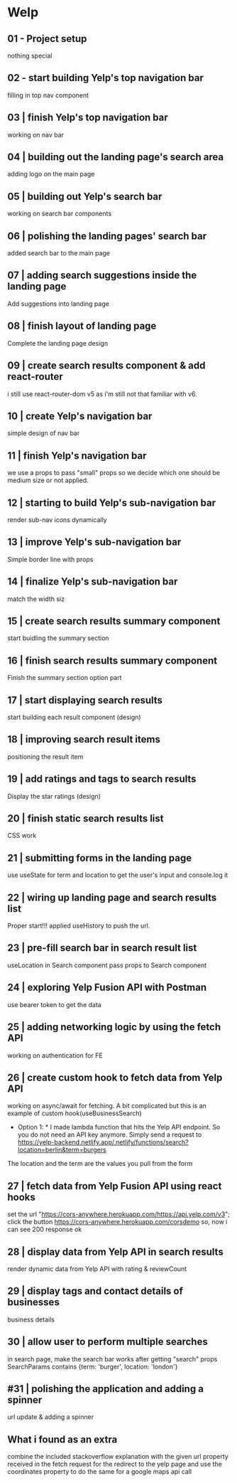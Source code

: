 # Welp

## 01 - Project setup

nothing special

## 02 - start building Yelp's top navigation bar

filling in top nav component

## 03 | finish Yelp's top navigation bar

working on nav bar

## 04 | building out the landing page's search area

adding logo on the main page

## 05 | building out Yelp's search bar

working on search bar components

## 06 | polishing the landing pages' search bar

added search bar to the main page

## 07 | adding search suggestions inside the landing page

Add suggestions into landing page

## 08 | finish layout of landing page

Complete the landing page design

## 09 | create search results component & add react-router

i still use react-router-dom v5 as i'm still not that familiar with v6.

## 10 | create Yelp's navigation bar

simple design of nav bar

## 11 | finish Yelp's navigation bar

we use a props to pass "small" props so we decide which one should be medium size or not applied.

## 12 | starting to build Yelp's sub-navigation bar

render sub-nav icons dynamically

## 13 | improve Yelp's sub-navigation bar

Simple border line with props

## 14 | finalize Yelp's sub-navigation bar

match the width siz

## 15 | create search results summary component

start buidling the summary section

## 16 | finish search results summary component

Finish the summary section option part

## 17 | start displaying search results

start building each result component (design)

## 18 | improving search result items

positioning the result item

## 19 | add ratings and tags to search results

Display the star ratings (design)

## 20 | finish static search results list

CSS work

## 21 | submitting forms in the landing page

use useState for term and location to get the user's input and console.log it

## 22 | wiring up landing page and search results list

Proper start!!!
applied useHistory to push the url.

## 23 | pre-fill search bar in search result list

useLocation in Search component
pass props to Search component

## 24 | exploring Yelp Fusion API with Postman

use bearer token to get the data

## 25 | adding networking logic by using the fetch API

working on authentication for FE

## 26 | create custom hook to fetch data from Yelp API

working on async/await for fetching.
A bit complicated but this is an example of custom hook(useBusinessSearch)

* Option 1: *
I made lambda function that hits the Yelp API endpoint. So you do not need an API key anymore. Simply send a request to
<https://yelp-backend.netlify.app/.netlify/functions/search?location=berlin&term=burgers>

The location and the term are the values you pull from the form

## 27 | fetch data from Yelp Fusion API using react hooks

set the url "https://cors-anywhere.herokuapp.com/https://api.yelp.com/v3";
click the button <https://cors-anywhere.herokuapp.com/corsdemo>
so, now i can see 200 response ok

## 28 | display data from Yelp API in search results

render dynamic data from Yelp API with rating & reviewCount

## 29 | display tags and contact details of businesses

business details

## 30 | allow user to perform multiple searches

in search page, make the search bar works after getting "search" props
SearchParams contains {term: 'burger', location: 'london'}

## #31 | polishing the application and adding a spinner

url update & adding a spinner

## What i found as an extra

combine the included stackoverflow explanation with the given url property received in the fetch request for the redirect to the yelp page and use the coordinates property to do the same for a google maps api call
